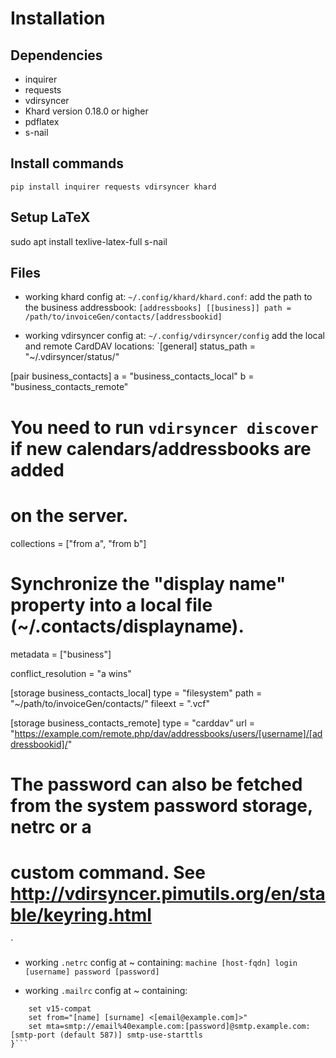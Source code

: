 # Installation

## Dependencies
- inquirer
- requests
- vdirsyncer
- Khard version 0.18.0 or higher
- pdflatex
- s-nail

## Install commands
`pip install inquirer requests vdirsyncer khard`

## Setup LaTeX
sudo apt install texlive-latex-full s-nail

## Files

- working khard config at: `~/.config/khard/khard.conf`:
add the path to the business addressbook:
`[addressbooks]
[[business]]
path = /path/to/invoiceGen/contacts/[addressbookid]`

- working vdirsyncer config at: `~/.config/vdirsyncer/config`
add the local and remote CardDAV locations:
`[general]
status_path = "~/.vdirsyncer/status/"

[pair business_contacts]
a = "business_contacts_local"
b = "business_contacts_remote"

# You need to run `vdirsyncer discover` if new calendars/addressbooks are added
# on the server.

collections = ["from a", "from b"]

# Synchronize the "display name" property into a local file (~/.contacts/displayname).
metadata = ["business"]

conflict_resolution = "a wins"

[storage business_contacts_local]
type = "filesystem"
path = "~/path/to/invoiceGen/contacts/"
fileext = ".vcf"

[storage business_contacts_remote]
type = "carddav"
url = "https://example.com/remote.php/dav/addressbooks/users/[username]/[addressbookid]/"
# The password can also be fetched from the system password storage, netrc or a
# custom command. See http://vdirsyncer.pimutils.org/en/stable/keyring.html
`

- working `.netrc` config at \~ containing:
`machine [host-fqdn] login [username] password [password]`

- working `.mailrc` config at \~ containing:

```account [accountname] {
    set v15-compat
    set from="[name] [surname] <[email@example.com]>"
    set mta=smtp://email%40example.com:[password]@smtp.example.com:[smtp-port (default 587)] smtp-use-starttls
}```
